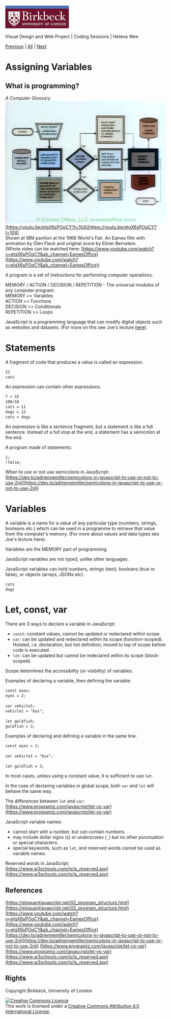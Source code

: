 ![Birkbeck, University of London](images/birkbeck-logo.jpg)

Visual Design and Web Project | Coding Sessions | Helena Wee

[Previous](path/to/file.md) | [All](README.md) | [Next](setting-up-conditional-statements.md)

# Assigning Variables

## What is programming?

*A Computer Glossary*  
![A Computer Glossary - still](images/eamesprogramming.png)  
[https://youtu.be/eIgX6sPOqCY?t=104](https://youtu.be/eIgX6sPOqCY?t=104)  
Shown at IBM pavilion at the 1968 World's Fair. An Eames film with animation by Glen Fleck and original score by Elmer Bernstein.  
(Whole video can be watched here: [https://www.youtube.com/watch?v=eIgX6sPOqCY&ab_channel=EamesOffice](https://www.youtube.com/watch?v=eIgX6sPOqCY&ab_channel=EamesOffice))

A program is a set of instructions for performing computer operations.  

MEMORY / ACTION / DECISION / REPETITION - The universal modules of any computer program:  
MEMORY >> Variables  
ACTION >> Functions  
DECISION >> Conditionals  
REPETITION >> Loops  

JavaScript is a programming language that can modify digital objects such as websites and datasets. (For more on this see Joe's lecture [here](https://github.com/Birkbeck2/web-dev-ux-lectures-22-23/blob/main/javascript-setup.md)).  

# Statements

A fragment of code that produces a value is called an expression.

```
22
cats
```

An expression can contain other expressions.

```
7 + 15
100/10
cats = 11
dogs = 12
cats + dogs
```

An expression is like a sentence fragment, but a statement is like a full sentence. Instead of a full stop at the end, a statement has a semicolon at the end.

A program made of statements:
```
1;
!false;
```

When to use or not use semicolons in JavaScript:  
[https://dev.to/adriennemiller/semicolons-in-javascript-to-use-or-not-to-use-2nli](https://dev.to/adriennemiller/semicolons-in-javascript-to-use-or-not-to-use-2nli)

# Variables

A variable is a name for a value of any particular type (numbers, strings, booleans etc.) which can be used in a programme to retrieve that value from the computer's memory. (For more about values and data types see Joe's lecture here).

Variables are the MEMORY part of programming.

JavaScript variables are not typed, unlike other languages.

JavaScript variables can hold numbers, strings (text), booleans (true or false), or objects (arrays, JSONs etc).

```
cats
dogs
```

# Let, const, var

There are 3 ways to declare a variable in JavaScript:  
- `const`: constant values, cannot be updated or redeclared within scope.
- `var`: can be updated and redeclared within its scope (function-scoped). Hoisted, i.e. declaration, but not definition, moved to top of scope before code is executed.
- `let`: can be updated but cannot be redeclared within its scope (block-scoped).

Scope determines the accessibility (or visibility) of variables.

Examples of declaring a variable, then defining the variable:
```
const eyes;
eyes = 2;

var vehicle1;
vehicle1 = "bus";

let goldfish;
goldfish = 3;
```

Examples of declaring and defining a variable in the same line:
```
const eyes = 2;

var vehicle1 = "bus";

let goldfish = 3;
```

In most cases, unless using a constant value, it is sufficient to use `let`.

In the case of declaring variables in global scope, both `var` and `let` will behave the same way.

The differences between `let` and `var`:  
[https://www.programiz.com/javascript/let-vs-var](https://www.programiz.com/javascript/let-vs-var)

JavaScript variable names:  
- cannot start with a number, but can contain numbers.
- may include dollar signs (`$`) or underscores (`_`) but no other punctuation or special characters.
- special keywords, such as `let`, and reserved words cannot be used as variable names.

Reserved words in JavaScript:  
[https://www.w3schools.com/js/js_reserved.asp](https://www.w3schools.com/js/js_reserved.asp)



## References
[https://eloquentjavascript.net/02_program_structure.html](https://eloquentjavascript.net/02_program_structure.html)
[https://www.youtube.com/watch?v=eIgX6sPOqCY&ab_channel=EamesOffice](https://www.youtube.com/watch?v=eIgX6sPOqCY&ab_channel=EamesOffice)
[https://dev.to/adriennemiller/semicolons-in-javascript-to-use-or-not-to-use-2nli](https://dev.to/adriennemiller/semicolons-in-javascript-to-use-or-not-to-use-2nli)
[https://www.programiz.com/javascript/let-vs-var](https://www.programiz.com/javascript/let-vs-var)
[https://www.w3schools.com/js/js_reserved.asp](https://www.w3schools.com/js/js_reserved.asp)

## Rights
Copyright Birkbeck, University of London

<a rel="license" href="http://creativecommons.org/licenses/by/4.0/"><img alt="Creative Commons Licence" src="https://i.creativecommons.org/l/by/4.0/88x31.png" /></a><br />This work is licensed under a <a rel="license" href="http://creativecommons.org/licenses/by/4.0/">Creative Commons Attribution 4.0 International License</a>.
